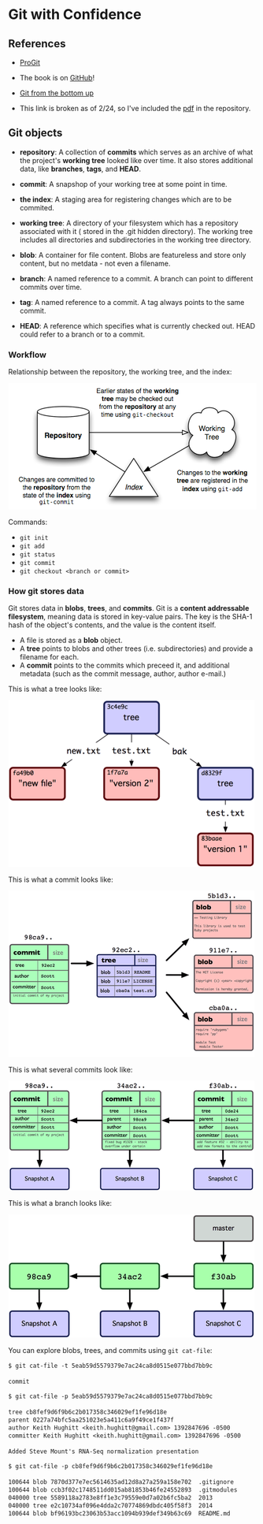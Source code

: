 # Git with Confidence


## References ##
 - [ProGit](http://git-scm.com/book)
  - The book is on [GitHub](https://github.com/progit/progit)!
 - [Git from the bottom up](http://ftp.newartisans.com/pub/git.from.bottom.up.pdf)

  - This link is broken as of 2/24, so I've included the [pdf](/2014/0225-git_with_confidence/references/git.from.bottom.up.pdf?raw=true) in the repository.

## Git objects ##

- **repository**: A collection of **commits** which serves as an archive of 
                what the project's **working tree** looked like over time. It also stores additional data,
                like **branches**, **tags**, and **HEAD**.

- **commit**: A snapshop of your working tree at some point in time.

- **the index**: A staging area for registering changes which are to be commited.

- **working tree**: A directory of your filesystem which has a repository associated with it (
                  stored in the .git hidden directory). The working tree includes all directories
                  and subdirectories in the working tree directory.

- **blob**: A container for file content. Blobs are featureless and store only content, but no metdata - not 
even a filename.

- **branch**: A named reference to a commit. A branch can point to different commits over time.

- **tag**: A named reference to a commit. A tag always points to the same commit. 

- **HEAD**: A reference which specifies what is currently checked out. HEAD could
  refer to a branch or to a commit.

### Workflow ###

Relationship between the repository, the working tree, and the index:

![workflow](img/git_workflow.png)

Commands:

  - `git init`
  - `git add`
  - `git status`
  - `git commit`
  - `git checkout <branch or commit>`

### How git stores data ###

Git stores data in **blobs**, **trees**, and **commits**. Git is a **content addressable filesystem**, meaning data
is stored in key-value pairs. The key is the SHA-1 hash of the object's contents, and the value is the
content itself.

- A file is stored as a **blob** object.
- A **tree** points to blobs and other trees (i.e. subdirectories) and provide a filename for each.
- A **commit** points to the commits which preceed it, and additional metadata (such as the commit message, author, author e-mail.)

This is what a tree looks like:

![tree](img/git_tree.png)

This is what a commit looks like:

![commit](img/git_commit.png)

This is what several commits look like:

![commits](img/git_commit_parents.png)

This is what a branch looks like:

![branch](img/git_branch.png)

You can explore blobs, trees, and commits using `git cat-file`:

```
$ git cat-file -t 5eab59d5579379e7ac24ca8d0515e077bbd7bb9c

commit
```


```
$ git cat-file -p 5eab59d5579379e7ac24ca8d0515e077bbd7bb9c

tree cb8fef9d6f9b6c2b017358c346029ef1fe96d18e
parent 0227a74bfc5aa251023e5a411c6a9f49ce1f437f
author Keith Hughitt <keith.hughitt@gmail.com> 1392847696 -0500
committer Keith Hughitt <keith.hughitt@gmail.com> 1392847696 -0500

Added Steve Mount's RNA-Seq normalization presentation
```

```
$ git cat-file -p cb8fef9d6f9b6c2b017358c346029ef1fe96d18e

100644 blob 7870d377e7ec5614635ad12d8a27a259a158e702  .gitignore
100644 blob ccb3f02c1748511dd015ab81853b46fe24552893  .gitmodules
040000 tree 5589118a2783e8ff1e3c79559e0d7a02b6fc5ba2  2013
040000 tree e2c10734af096e4dda2c70774869dbdc405f58f3  2014
100644 blob bf96193bc23063b53acc1094b939def349b63c69  README.md
```


